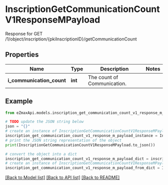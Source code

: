 # InscriptionGetCommunicationCountV1ResponseMPayload

Response for GET /1/object/inscription/{pkiInscriptionID}/getCommunicationCount

## Properties

Name | Type | Description | Notes
------------ | ------------- | ------------- | -------------
**i_communication_count** | **int** | The count of Communication. | 

## Example

```python
from eZmaxApi.models.inscription_get_communication_count_v1_response_m_payload import InscriptionGetCommunicationCountV1ResponseMPayload

# TODO update the JSON string below
json = "{}"
# create an instance of InscriptionGetCommunicationCountV1ResponseMPayload from a JSON string
inscription_get_communication_count_v1_response_m_payload_instance = InscriptionGetCommunicationCountV1ResponseMPayload.from_json(json)
# print the JSON string representation of the object
print(InscriptionGetCommunicationCountV1ResponseMPayload.to_json())

# convert the object into a dict
inscription_get_communication_count_v1_response_m_payload_dict = inscription_get_communication_count_v1_response_m_payload_instance.to_dict()
# create an instance of InscriptionGetCommunicationCountV1ResponseMPayload from a dict
inscription_get_communication_count_v1_response_m_payload_from_dict = InscriptionGetCommunicationCountV1ResponseMPayload.from_dict(inscription_get_communication_count_v1_response_m_payload_dict)
```
[[Back to Model list]](../README.md#documentation-for-models) [[Back to API list]](../README.md#documentation-for-api-endpoints) [[Back to README]](../README.md)


